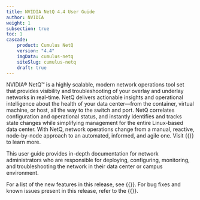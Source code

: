 ```yaml
---
title: NVIDIA NetQ 4.4 User Guide
author: NVIDIA
weight: 1
subsection: true
toc: 1
cascade:
    product: Cumulus NetQ
    version: "4.4"
    imgData: cumulus-netq
    siteSlug: cumulus-netq
    draft: true
---
```


NVIDIA® NetQ™ is a highly scalable, modern network operations tool set that provides visibility and troubleshooting of your overlay and underlay networks in real-time. NetQ delivers actionable insights and operational intelligence about the health of your data center—from the container, virtual machine, or host, all the way to the switch and port. NetQ correlates configuration and operational status, and instantly identifies and tracks state changes while simplifying management for the entire Linux-based data center. With NetQ, network operations change from a manual, reactive, node-by-node approach to an automated, informed, and agile one. Visit {{<exlink url="https://www.nvidia.com/en-us/networking/ethernet-switching/netq/" text="Network Operations and NetQ">}} to learn more.

This user guide provides in-depth documentation for network administrators who are responsible for deploying, configuring, monitoring, and troubleshooting the network in their data center or campus environment.

For a list of the new features in this release, see {{<link title="What's New" text="What's New">}}. For bug fixes and known issues present in this release, refer to the {{<link title="NVIDIA NetQ 4.4 Release Notes" text="release notes">}}. 
